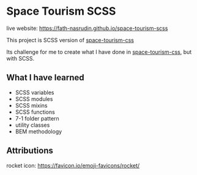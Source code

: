 # Space Tourism SCSS
live website: https://fath-nasrudin.github.io/space-tourism-scss

This project is SCSS version of [space-tourism-css](https://github.com/fath-nasrudin/space-tourism-css)

Its challenge for me to create what I have done in [space-tourism-css](https://github.com/fath-nasrudin/space-tourism-css), but with SCSS. 

## What I have learned
- SCSS variables
- SCSS modules
- SCSS mixins
- SCSS functions
- 7-1 folder pattern
- utility classes
- BEM methodology

## Attributions
rocket icon: https://favicon.io/emoji-favicons/rocket/